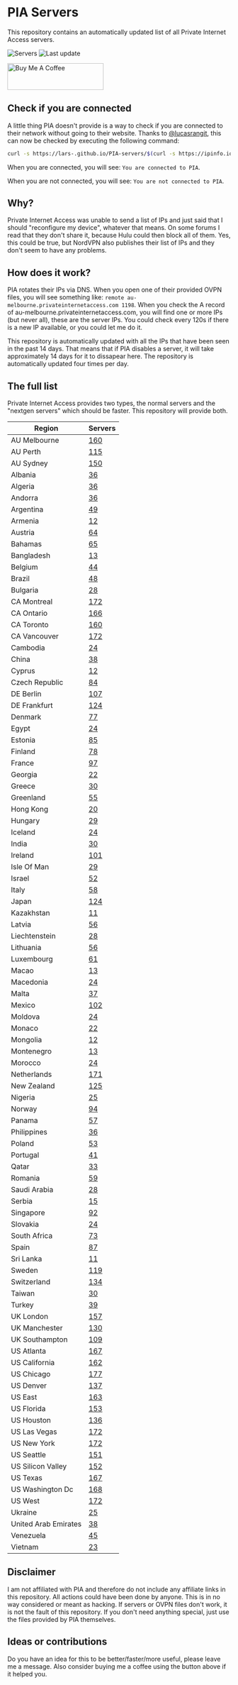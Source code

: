# PIA Servers
This repository contains an automatically updated list of all Private Internet Access servers.

![Servers](https://img.shields.io/badge/servers-7455-brightgreen) ![Last update](https://img.shields.io/badge/last%20update-2022--12--13%2021%3A59%20CET-brightgreen) 

<a href="https://www.buymeacoffee.com/Lars-" target="_blank"><img src="https://cdn.buymeacoffee.com/buttons/v2/default-orange.png" alt="Buy Me A Coffee" height="60" style="height: 60px !important;width: 217px !important;" ></a>

## Check if you are connected
A little thing PIA doesn't provide is a way to check if you are connected to their network without going to their website.
Thanks to [@lucasrangit](https://github.com/lucasrangit), this can now be checked by executing the following command:
```bash
curl -s https://lars-.github.io/PIA-servers/$(curl -s https://ipinfo.io/ip)
```

When you are connected, you will see: `You are connected to PIA`.

When you are not connected, you will see: `You are not connected to PIA`.

## Why?
Private Internet Access was unable to send a list of IPs and just said that I should "reconfigure my device", whatever that means.
On some forums I read that they don't share it, because Hulu could then block all of them. Yes, this could be true, but NordVPN also publishes their list of IPs and they don't seem to have any problems.

## How does it work?
PIA rotates their IPs via DNS. When you open one of their provided OVPN files, you will see something like:
`remote au-melbourne.privateinternetaccess.com 1198`. When you check the A record of au-melbourne.privateinternetaccess.com, you will find one or more IPs (but never all), these are the server IPs.
You could check every 120s if there is a new IP available, or you could let me do it.

This repository is automatically updated with all the IPs that have been seen in the past 14 days. That means that if PIA disables a server, it will take approximately 14 days for it to dissapear here.
The repository is automatically updated four times per day.

## The full list
Private Internet Access provides two types, the normal servers and the "nextgen servers" which should be faster. This repository will provide both.

Region | Servers
------ |--------
AU Melbourne | [160](https://github.com/Lars-/PIA-servers/tree/master/regions/AU%20Melbourne)
AU Perth | [115](https://github.com/Lars-/PIA-servers/tree/master/regions/AU%20Perth)
AU Sydney | [150](https://github.com/Lars-/PIA-servers/tree/master/regions/AU%20Sydney)
Albania | [36](https://github.com/Lars-/PIA-servers/tree/master/regions/Albania)
Algeria | [36](https://github.com/Lars-/PIA-servers/tree/master/regions/Algeria)
Andorra | [36](https://github.com/Lars-/PIA-servers/tree/master/regions/Andorra)
Argentina | [49](https://github.com/Lars-/PIA-servers/tree/master/regions/Argentina)
Armenia | [12](https://github.com/Lars-/PIA-servers/tree/master/regions/Armenia)
Austria | [64](https://github.com/Lars-/PIA-servers/tree/master/regions/Austria)
Bahamas | [65](https://github.com/Lars-/PIA-servers/tree/master/regions/Bahamas)
Bangladesh | [13](https://github.com/Lars-/PIA-servers/tree/master/regions/Bangladesh)
Belgium | [44](https://github.com/Lars-/PIA-servers/tree/master/regions/Belgium)
Brazil | [48](https://github.com/Lars-/PIA-servers/tree/master/regions/Brazil)
Bulgaria | [28](https://github.com/Lars-/PIA-servers/tree/master/regions/Bulgaria)
CA Montreal | [172](https://github.com/Lars-/PIA-servers/tree/master/regions/CA%20Montreal)
CA Ontario | [166](https://github.com/Lars-/PIA-servers/tree/master/regions/CA%20Ontario)
CA Toronto | [160](https://github.com/Lars-/PIA-servers/tree/master/regions/CA%20Toronto)
CA Vancouver | [172](https://github.com/Lars-/PIA-servers/tree/master/regions/CA%20Vancouver)
Cambodia | [24](https://github.com/Lars-/PIA-servers/tree/master/regions/Cambodia)
China | [38](https://github.com/Lars-/PIA-servers/tree/master/regions/China)
Cyprus | [12](https://github.com/Lars-/PIA-servers/tree/master/regions/Cyprus)
Czech Republic | [84](https://github.com/Lars-/PIA-servers/tree/master/regions/Czech%20Republic)
DE Berlin | [107](https://github.com/Lars-/PIA-servers/tree/master/regions/DE%20Berlin)
DE Frankfurt | [124](https://github.com/Lars-/PIA-servers/tree/master/regions/DE%20Frankfurt)
Denmark | [77](https://github.com/Lars-/PIA-servers/tree/master/regions/Denmark)
Egypt | [24](https://github.com/Lars-/PIA-servers/tree/master/regions/Egypt)
Estonia | [85](https://github.com/Lars-/PIA-servers/tree/master/regions/Estonia)
Finland | [78](https://github.com/Lars-/PIA-servers/tree/master/regions/Finland)
France | [97](https://github.com/Lars-/PIA-servers/tree/master/regions/France)
Georgia | [22](https://github.com/Lars-/PIA-servers/tree/master/regions/Georgia)
Greece | [30](https://github.com/Lars-/PIA-servers/tree/master/regions/Greece)
Greenland | [55](https://github.com/Lars-/PIA-servers/tree/master/regions/Greenland)
Hong Kong | [20](https://github.com/Lars-/PIA-servers/tree/master/regions/Hong%20Kong)
Hungary | [29](https://github.com/Lars-/PIA-servers/tree/master/regions/Hungary)
Iceland | [24](https://github.com/Lars-/PIA-servers/tree/master/regions/Iceland)
India | [30](https://github.com/Lars-/PIA-servers/tree/master/regions/India)
Ireland | [101](https://github.com/Lars-/PIA-servers/tree/master/regions/Ireland)
Isle Of Man | [29](https://github.com/Lars-/PIA-servers/tree/master/regions/Isle%20Of%20Man)
Israel | [52](https://github.com/Lars-/PIA-servers/tree/master/regions/Israel)
Italy | [58](https://github.com/Lars-/PIA-servers/tree/master/regions/Italy)
Japan | [124](https://github.com/Lars-/PIA-servers/tree/master/regions/Japan)
Kazakhstan | [11](https://github.com/Lars-/PIA-servers/tree/master/regions/Kazakhstan)
Latvia | [56](https://github.com/Lars-/PIA-servers/tree/master/regions/Latvia)
Liechtenstein | [28](https://github.com/Lars-/PIA-servers/tree/master/regions/Liechtenstein)
Lithuania | [56](https://github.com/Lars-/PIA-servers/tree/master/regions/Lithuania)
Luxembourg | [61](https://github.com/Lars-/PIA-servers/tree/master/regions/Luxembourg)
Macao | [13](https://github.com/Lars-/PIA-servers/tree/master/regions/Macao)
Macedonia | [24](https://github.com/Lars-/PIA-servers/tree/master/regions/Macedonia)
Malta | [37](https://github.com/Lars-/PIA-servers/tree/master/regions/Malta)
Mexico | [102](https://github.com/Lars-/PIA-servers/tree/master/regions/Mexico)
Moldova | [24](https://github.com/Lars-/PIA-servers/tree/master/regions/Moldova)
Monaco | [22](https://github.com/Lars-/PIA-servers/tree/master/regions/Monaco)
Mongolia | [12](https://github.com/Lars-/PIA-servers/tree/master/regions/Mongolia)
Montenegro | [13](https://github.com/Lars-/PIA-servers/tree/master/regions/Montenegro)
Morocco | [24](https://github.com/Lars-/PIA-servers/tree/master/regions/Morocco)
Netherlands | [171](https://github.com/Lars-/PIA-servers/tree/master/regions/Netherlands)
New Zealand | [125](https://github.com/Lars-/PIA-servers/tree/master/regions/New%20Zealand)
Nigeria | [25](https://github.com/Lars-/PIA-servers/tree/master/regions/Nigeria)
Norway | [94](https://github.com/Lars-/PIA-servers/tree/master/regions/Norway)
Panama | [57](https://github.com/Lars-/PIA-servers/tree/master/regions/Panama)
Philippines | [36](https://github.com/Lars-/PIA-servers/tree/master/regions/Philippines)
Poland | [53](https://github.com/Lars-/PIA-servers/tree/master/regions/Poland)
Portugal | [41](https://github.com/Lars-/PIA-servers/tree/master/regions/Portugal)
Qatar | [33](https://github.com/Lars-/PIA-servers/tree/master/regions/Qatar)
Romania | [59](https://github.com/Lars-/PIA-servers/tree/master/regions/Romania)
Saudi Arabia | [28](https://github.com/Lars-/PIA-servers/tree/master/regions/Saudi%20Arabia)
Serbia | [15](https://github.com/Lars-/PIA-servers/tree/master/regions/Serbia)
Singapore | [92](https://github.com/Lars-/PIA-servers/tree/master/regions/Singapore)
Slovakia | [24](https://github.com/Lars-/PIA-servers/tree/master/regions/Slovakia)
South Africa | [73](https://github.com/Lars-/PIA-servers/tree/master/regions/South%20Africa)
Spain | [87](https://github.com/Lars-/PIA-servers/tree/master/regions/Spain)
Sri Lanka | [11](https://github.com/Lars-/PIA-servers/tree/master/regions/Sri%20Lanka)
Sweden | [119](https://github.com/Lars-/PIA-servers/tree/master/regions/Sweden)
Switzerland | [134](https://github.com/Lars-/PIA-servers/tree/master/regions/Switzerland)
Taiwan | [30](https://github.com/Lars-/PIA-servers/tree/master/regions/Taiwan)
Turkey | [39](https://github.com/Lars-/PIA-servers/tree/master/regions/Turkey)
UK London | [157](https://github.com/Lars-/PIA-servers/tree/master/regions/UK%20London)
UK Manchester | [130](https://github.com/Lars-/PIA-servers/tree/master/regions/UK%20Manchester)
UK Southampton | [109](https://github.com/Lars-/PIA-servers/tree/master/regions/UK%20Southampton)
US Atlanta | [167](https://github.com/Lars-/PIA-servers/tree/master/regions/US%20Atlanta)
US California | [162](https://github.com/Lars-/PIA-servers/tree/master/regions/US%20California)
US Chicago | [177](https://github.com/Lars-/PIA-servers/tree/master/regions/US%20Chicago)
US Denver | [137](https://github.com/Lars-/PIA-servers/tree/master/regions/US%20Denver)
US East | [163](https://github.com/Lars-/PIA-servers/tree/master/regions/US%20East)
US Florida | [153](https://github.com/Lars-/PIA-servers/tree/master/regions/US%20Florida)
US Houston | [136](https://github.com/Lars-/PIA-servers/tree/master/regions/US%20Houston)
US Las Vegas | [172](https://github.com/Lars-/PIA-servers/tree/master/regions/US%20Las%20Vegas)
US New York | [172](https://github.com/Lars-/PIA-servers/tree/master/regions/US%20New%20York)
US Seattle | [151](https://github.com/Lars-/PIA-servers/tree/master/regions/US%20Seattle)
US Silicon Valley | [152](https://github.com/Lars-/PIA-servers/tree/master/regions/US%20Silicon%20Valley)
US Texas | [167](https://github.com/Lars-/PIA-servers/tree/master/regions/US%20Texas)
US Washington Dc | [168](https://github.com/Lars-/PIA-servers/tree/master/regions/US%20Washington%20Dc)
US West | [172](https://github.com/Lars-/PIA-servers/tree/master/regions/US%20West)
Ukraine | [25](https://github.com/Lars-/PIA-servers/tree/master/regions/Ukraine)
United Arab Emirates | [38](https://github.com/Lars-/PIA-servers/tree/master/regions/United%20Arab%20Emirates)
Venezuela | [45](https://github.com/Lars-/PIA-servers/tree/master/regions/Venezuela)
Vietnam | [23](https://github.com/Lars-/PIA-servers/tree/master/regions/Vietnam)


## Disclaimer
I am not affiliated with PIA and therefore do not include any affiliate links in this repository. 
All actions could have been done by anyone. This is in no way considered or meant as hacking. 
If servers or OVPN files don't work, it is not the fault of this repository. If you don't need anything special, just use the files provided by PIA themselves.

## Ideas or contributions
Do you have an idea for this to be better/faster/more useful, please leave me a message. Also consider buying me a coffee using the button above if it helped you.
